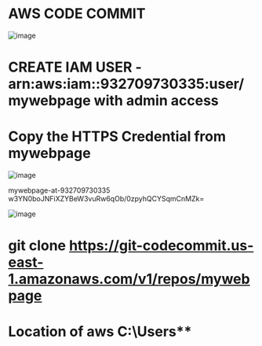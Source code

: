 # AWS CODE COMMIT

![image](https://user-images.githubusercontent.com/84037413/122446109-32418500-cf9a-11eb-9e56-b9e94efdc9a1.png)

# CREATE IAM USER -arn:aws:iam::932709730335:user/mywebpage with admin access 
# Copy the HTTPS Credential from mywebpage

![image](https://user-images.githubusercontent.com/84037413/122446487-a1b77480-cf9a-11eb-887d-694e161a8b6e.png)

mywebpage-at-932709730335
w3YN0boJNFiXZYBeW3vuRw6qOb/0zpyhQCYSqmCnMZk=

![image](https://user-images.githubusercontent.com/84037413/122447009-315d2300-cf9b-11eb-8914-755384c3ad91.png)

# git clone https://git-codecommit.us-east-1.amazonaws.com/v1/repos/mywebpage

# Location of aws C:\Users\**


